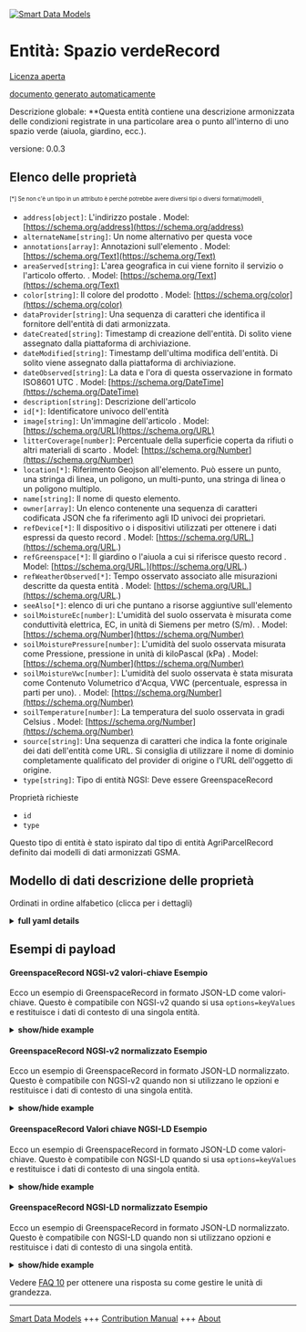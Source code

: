 <!-- 10-Header -->  
[![Smart Data Models](https://smartdatamodels.org/wp-content/uploads/2022/01/SmartDataModels_logo.png "Logo")](https://smartdatamodels.org)  
Entità: Spazio verdeRecord  
==========================<!-- /10-Header -->  
<!-- 15-License -->  
[Licenza aperta](https://github.com/smart-data-models//dataModel.ParksAndGardens/blob/master/GreenspaceRecord/LICENSE.md)  
[documento generato automaticamente](https://docs.google.com/presentation/d/e/2PACX-1vTs-Ng5dIAwkg91oTTUdt8ua7woBXhPnwavZ0FxgR8BsAI_Ek3C5q97Nd94HS8KhP-r_quD4H0fgyt3/pub?start=false&loop=false&delayms=3000#slide=id.gb715ace035_0_60)  
<!-- /15-License -->  
<!-- 20-Description -->  
Descrizione globale: **Questa entità contiene una descrizione armonizzata delle condizioni registrate in una particolare area o punto all'interno di uno spazio verde (aiuola, giardino, ecc.).  
versione: 0.0.3  
<!-- /20-Description -->  
<!-- 30-PropertiesList -->  

## Elenco delle proprietà  

<sup><sub>[*] Se non c'è un tipo in un attributo è perché potrebbe avere diversi tipi o diversi formati/modelli</sub></sup>.  
- `address[object]`: L'indirizzo postale  . Model: [https://schema.org/address](https://schema.org/address)- `alternateName[string]`: Un nome alternativo per questa voce  - `annotations[array]`: Annotazioni sull'elemento  . Model: [https://schema.org/Text](https://schema.org/Text)- `areaServed[string]`: L'area geografica in cui viene fornito il servizio o l'articolo offerto.  . Model: [https://schema.org/Text](https://schema.org/Text)- `color[string]`: Il colore del prodotto  . Model: [https://schema.org/color](https://schema.org/color)- `dataProvider[string]`: Una sequenza di caratteri che identifica il fornitore dell'entità di dati armonizzata.  - `dateCreated[string]`: Timestamp di creazione dell'entità. Di solito viene assegnato dalla piattaforma di archiviazione.  - `dateModified[string]`: Timestamp dell'ultima modifica dell'entità. Di solito viene assegnato dalla piattaforma di archiviazione.  - `dateObserved[string]`: La data e l'ora di questa osservazione in formato ISO8601 UTC  . Model: [https://schema.org/DateTime](https://schema.org/DateTime)- `description[string]`: Descrizione dell'articolo  - `id[*]`: Identificatore univoco dell'entità  - `image[string]`: Un'immagine dell'articolo  . Model: [https://schema.org/URL](https://schema.org/URL)- `litterCoverage[number]`: Percentuale della superficie coperta da rifiuti o altri materiali di scarto  . Model: [https://schema.org/Number](https://schema.org/Number)- `location[*]`: Riferimento Geojson all'elemento. Può essere un punto, una stringa di linea, un poligono, un multi-punto, una stringa di linea o un poligono multiplo.  - `name[string]`: Il nome di questo elemento.  - `owner[array]`: Un elenco contenente una sequenza di caratteri codificata JSON che fa riferimento agli ID univoci dei proprietari.  - `refDevice[*]`: Il dispositivo o i dispositivi utilizzati per ottenere i dati espressi da questo record  . Model: [https://schema.org/URL.](https://schema.org/URL.)- `refGreenspace[*]`: Il giardino o l'aiuola a cui si riferisce questo record  . Model: [https://schema.org/URL.](https://schema.org/URL.)- `refWeatherObserved[*]`:  Tempo osservato associato alle misurazioni descritte da questa entità  . Model: [https://schema.org/URL.](https://schema.org/URL.)- `seeAlso[*]`: elenco di uri che puntano a risorse aggiuntive sull'elemento  - `soilMoistureEc[number]`: L'umidità del suolo osservata è misurata come conduttività elettrica, EC, in unità di Siemens per metro (S/m).  . Model: [https://schema.org/Number](https://schema.org/Number)- `soilMoisturePressure[number]`: L'umidità del suolo osservata misurata come Pressione, pressione in unità di kiloPascal (kPa)  . Model: [https://schema.org/Number](https://schema.org/Number)- `soilMoistureVwc[number]`: L'umidità del suolo osservata è stata misurata come Contenuto Volumetrico d'Acqua, VWC (percentuale, espressa in parti per uno).  . Model: [https://schema.org/Number](https://schema.org/Number)- `soilTemperature[number]`: La temperatura del suolo osservata in gradi Celsius  . Model: [https://schema.org/Number](https://schema.org/Number)- `source[string]`: Una sequenza di caratteri che indica la fonte originale dei dati dell'entità come URL. Si consiglia di utilizzare il nome di dominio completamente qualificato del provider di origine o l'URL dell'oggetto di origine.  - `type[string]`: Tipo di entità NGSI: Deve essere GreenspaceRecord  <!-- /30-PropertiesList -->  
<!-- 35-RequiredProperties -->  
Proprietà richieste  
- `id`  - `type`  <!-- /35-RequiredProperties -->  
<!-- 40-RequiredProperties -->  
Questo tipo di entità è stato ispirato dal tipo di entità AgriParcelRecord definito dai modelli di dati armonizzati GSMA.  
<!-- /40-RequiredProperties -->  
<!-- 50-DataModelHeader -->  
## Modello di dati descrizione delle proprietà  
Ordinati in ordine alfabetico (clicca per i dettagli)  
<!-- /50-DataModelHeader -->  
<!-- 60-ModelYaml -->  
<details><summary><strong>full yaml details</strong></summary>    
```yaml  
GreenspaceRecord:    
  description: 'This entity contains a harmonised description of the conditions recorded on a particular area or point inside a greenspace (flower bed, garden, etc.).'    
  properties:    
    address:    
      description: 'The mailing address'    
      properties:    
        addressCountry:    
          description: 'Property. The country. For example, Spain. Model:''https://schema.org/addressCountry'''    
          type: string    
        addressLocality:    
          description: 'Property. The locality in which the street address is, and which is in the region. Model:''https://schema.org/addressLocality'''    
          type: string    
        addressRegion:    
          description: 'Property. The region in which the locality is, and which is in the country. Model:''https://schema.org/addressRegion'''    
          type: string    
        postOfficeBoxNumber:    
          description: 'Property. The post office box number for PO box addresses. For example, 03578. Model:''https://schema.org/postOfficeBoxNumber'''    
          type: string    
        postalCode:    
          description: 'Property. The postal code. For example, 24004. Model:''https://schema.org/https://schema.org/postalCode'''    
          type: string    
        streetAddress:    
          description: 'Property. The street address. Model:''https://schema.org/streetAddress'''    
          type: string    
      type: object    
      x-ngsi:    
        model: https://schema.org/address    
        type: Property    
    alternateName:    
      description: 'An alternative name for this item'    
      type: string    
      x-ngsi:    
        type: Property    
    annotations:    
      description: 'Annotations about the item'    
      items:    
        type: string    
      type: array    
      x-ngsi:    
        model: https://schema.org/Text    
        type: Property    
    areaServed:    
      description: 'The geographic area where a service or offered item is provided'    
      type: string    
      x-ngsi:    
        model: https://schema.org/Text    
        type: Property    
    color:    
      description: 'The color of the product'    
      type: string    
      x-ngsi:    
        model: https://schema.org/color    
        type: Property    
    dataProvider:    
      description: 'A sequence of characters identifying the provider of the harmonised data entity.'    
      type: string    
      x-ngsi:    
        type: Property    
    dateCreated:    
      description: 'Entity creation timestamp. This will usually be allocated by the storage platform.'    
      format: date-time    
      type: string    
      x-ngsi:    
        type: Property    
    dateModified:    
      description: 'Timestamp of the last modification of the entity. This will usually be allocated by the storage platform.'    
      format: date-time    
      type: string    
      x-ngsi:    
        type: Property    
    dateObserved:    
      description: 'The date and time of this observation in ISO8601 UTCformat'    
      format: date-time    
      type: string    
      x-ngsi:    
        model: https://schema.org/DateTime    
        type: Property    
    description:    
      description: 'A description of this item'    
      type: string    
      x-ngsi:    
        type: Property    
    id:    
      anyOf: &greenspacerecord_-_properties_-_owner_-_items_-_anyof    
        - description: 'Property. Identifier format of any NGSI entity'    
          maxLength: 256    
          minLength: 1    
          pattern: ^[\w\-\.\{\}\$\+\*\[\]`|~^@!,:\\]+$    
          type: string    
        - description: 'Property. Identifier format of any NGSI entity'    
          format: uri    
          type: string    
      description: 'Unique identifier of the entity'    
      x-ngsi:    
        type: Property    
    image:    
      description: 'An image of the item'    
      format: uri    
      type: string    
      x-ngsi:    
        model: https://schema.org/URL    
        type: Property    
    litterCoverage:    
      description: 'Percentage of the surface covered with litter or other waste materials'    
      maximum: 1    
      minimum: 0    
      type: number    
      x-ngsi:    
        model: https://schema.org/Number    
        type: Property    
    location:    
      description: 'Geojson reference to the item. It can be Point, LineString, Polygon, MultiPoint, MultiLineString or MultiPolygon'    
      oneOf:    
        - description: 'Geoproperty. Geojson reference to the item. Point'    
          properties:    
            bbox:    
              items:    
                type: number    
              minItems: 4    
              type: array    
            coordinates:    
              items:    
                type: number    
              minItems: 2    
              type: array    
            type:    
              enum:    
                - Point    
              type: string    
          required:    
            - type    
            - coordinates    
          title: 'GeoJSON Point'    
          type: object    
        - description: 'Geoproperty. Geojson reference to the item. LineString'    
          properties:    
            bbox:    
              items:    
                type: number    
              minItems: 4    
              type: array    
            coordinates:    
              items:    
                items:    
                  type: number    
                minItems: 2    
                type: array    
              minItems: 2    
              type: array    
            type:    
              enum:    
                - LineString    
              type: string    
          required:    
            - type    
            - coordinates    
          title: 'GeoJSON LineString'    
          type: object    
        - description: 'Geoproperty. Geojson reference to the item. Polygon'    
          properties:    
            bbox:    
              items:    
                type: number    
              minItems: 4    
              type: array    
            coordinates:    
              items:    
                items:    
                  items:    
                    type: number    
                  minItems: 2    
                  type: array    
                minItems: 4    
                type: array    
              type: array    
            type:    
              enum:    
                - Polygon    
              type: string    
          required:    
            - type    
            - coordinates    
          title: 'GeoJSON Polygon'    
          type: object    
        - description: 'Geoproperty. Geojson reference to the item. MultiPoint'    
          properties:    
            bbox:    
              items:    
                type: number    
              minItems: 4    
              type: array    
            coordinates:    
              items:    
                items:    
                  type: number    
                minItems: 2    
                type: array    
              type: array    
            type:    
              enum:    
                - MultiPoint    
              type: string    
          required:    
            - type    
            - coordinates    
          title: 'GeoJSON MultiPoint'    
          type: object    
        - description: 'Geoproperty. Geojson reference to the item. MultiLineString'    
          properties:    
            bbox:    
              items:    
                type: number    
              minItems: 4    
              type: array    
            coordinates:    
              items:    
                items:    
                  items:    
                    type: number    
                  minItems: 2    
                  type: array    
                minItems: 2    
                type: array    
              type: array    
            type:    
              enum:    
                - MultiLineString    
              type: string    
          required:    
            - type    
            - coordinates    
          title: 'GeoJSON MultiLineString'    
          type: object    
        - description: 'Geoproperty. Geojson reference to the item. MultiLineString'    
          properties:    
            bbox:    
              items:    
                type: number    
              minItems: 4    
              type: array    
            coordinates:    
              items:    
                items:    
                  items:    
                    items:    
                      type: number    
                    minItems: 2    
                    type: array    
                  minItems: 4    
                  type: array    
                type: array    
              type: array    
            type:    
              enum:    
                - MultiPolygon    
              type: string    
          required:    
            - type    
            - coordinates    
          title: 'GeoJSON MultiPolygon'    
          type: object    
      x-ngsi:    
        type: Geoproperty    
    name:    
      description: 'The name of this item.'    
      type: string    
      x-ngsi:    
        type: Property    
    owner:    
      description: 'A List containing a JSON encoded sequence of characters referencing the unique Ids of the owner(s)'    
      items:    
        anyOf: *greenspacerecord_-_properties_-_owner_-_items_-_anyof    
        description: 'Property. Unique identifier of the entity'    
      type: array    
      x-ngsi:    
        type: Property    
    refDevice:    
      anyOf:    
        - description: 'Property. Identifier format of any NGSI entity'    
          maxLength: 256    
          minLength: 1    
          pattern: ^[\w\-\.\{\}\$\+\*\[\]`|~^@!,:\\]+$    
          type: string    
        - description: 'Property. Identifier format of any NGSI entity'    
          format: uri    
          type: string    
      description: 'The device or devices used to obtain the data expressed by this record'    
      x-ngsi:    
        model: https://schema.org/URL.    
        type: Relationship    
    refGreenspace:    
      anyOf:    
        - description: 'Property. Identifier format of any NGSI entity'    
          maxLength: 256    
          minLength: 1    
          pattern: ^[\w\-\.\{\}\$\+\*\[\]`|~^@!,:\\]+$    
          type: string    
        - description: 'Property. Identifier format of any NGSI entity'    
          format: uri    
          type: string    
      description: 'The garden or flower bed to which this record refers to'    
      x-ngsi:    
        model: https://schema.org/URL.    
        type: Relationship    
    refWeatherObserved:    
      anyOf:    
        - description: 'Property. Identifier format of any NGSI entity'    
          maxLength: 256    
          minLength: 1    
          pattern: ^[\w\-\.\{\}\$\+\*\[\]`|~^@!,:\\]+$    
          type: string    
        - description: 'Property. Identifier format of any NGSI entity'    
          format: uri    
          type: string    
      description: ' Weather observed associated to the measurements described by this entity'    
      x-ngsi:    
        model: https://schema.org/URL.    
        type: Relationship    
    seeAlso:    
      description: 'list of uri pointing to additional resources about the item'    
      oneOf:    
        - items:    
            format: uri    
            type: string    
          minItems: 1    
          type: array    
        - format: uri    
          type: string    
      x-ngsi:    
        type: Property    
    soilMoistureEc:    
      description: 'The observed soild moisture measured as Electrical Conductivity, EC in units of Siemens per meter (S/m)'    
      type: number    
      x-ngsi:    
        model: https://schema.org/Number    
        type: Property    
        units: 'Siemens per meter'    
    soilMoisturePressure:    
      description: 'The observed soild moisture measured as Pressure, presure in units of kiloPascals (kPa)'    
      type: number    
      x-ngsi:    
        model: https://schema.org/Number    
        type: Property    
        units: kPa    
    soilMoistureVwc:    
      description: 'The observed soil moisture measured as Volumetric Water Content, VWC (percentage, expressed in parts per one)'    
      maximum: 1    
      minimum: 0    
      type: number    
      x-ngsi:    
        model: https://schema.org/Number    
        type: Property    
    soilTemperature:    
      description: 'The observed soil temperature in Celsius degrees'    
      type: number    
      x-ngsi:    
        model: https://schema.org/Number    
        type: Property    
        units: 'degrees Celsius'    
    source:    
      description: 'A sequence of characters giving the original source of the entity data as a URL. Recommended to be the fully qualified domain name of the source provider, or the URL to the source object.'    
      type: string    
      x-ngsi:    
        type: Property    
    type:    
      description: 'NGSI Entity Type: It has to be GreenspaceRecord'    
      enum:    
        - GreenspaceRecord    
      type: string    
      x-ngsi:    
        type: Property    
  required:    
    - id    
    - type    
  type: object    
  x-derived-from: ""    
  x-disclaimer: 'Redistribution and use in source and binary forms, with or without modification, are permitted  provided that the license conditions are met. Copyleft (c) 2022 Contributors to Smart Data Models Program'    
  x-license-url: https://github.com/smart-data-models/dataModel.ParksAndGardens/blob/master/GreenspaceRecord/LICENSE.md    
  x-model-schema: https://smart-data-models.github.io/data-models/specs/ParksAndGardens/GreenspaceRecord/schema.json    
  x-model-tags: ""    
  x-version: 0.0.3    
```  
</details>    
<!-- /60-ModelYaml -->  
<!-- 70-MiddleNotes -->  
<!-- /70-MiddleNotes -->  
<!-- 80-Examples -->  
## Esempi di payload  
#### GreenspaceRecord NGSI-v2 valori-chiave Esempio  
Ecco un esempio di GreenspaceRecord in formato JSON-LD come valori-chiave. Questo è compatibile con NGSI-v2 quando si usa `options=keyValues` e restituisce i dati di contesto di una singola entità.  
<details><summary><strong>show/hide example</strong></summary>    
```json  
{  
  "id": "Santander-Garden-Piquio-Record-1",  
  "type": "GreenspaceRecord",  
  "location": {  
    "type": "Point",  
    "coordinates": [-3.7836974, 43.4741091]  
  },  
  "temperature": 17,  
  "relativeHumidity": 0.87,  
  "soilTemperature": 13,  
  "refGreenspace": "Santander-Garden-Piquio",  
  "dateObserved": "2019-01-15T12:00:00Z"  
}  
```  
</details>  
#### GreenspaceRecord NGSI-v2 normalizzato Esempio  
Ecco un esempio di GreenspaceRecord in formato JSON-LD normalizzato. Questo è compatibile con NGSI-v2 quando non si utilizzano le opzioni e restituisce i dati di contesto di una singola entità.  
<details><summary><strong>show/hide example</strong></summary>    
```json  
{  
  "id": "Santander-Garden-Piquio-Record-1",  
  "type": "GreenspaceRecord",  
  "refGreenspace": {  
    "type": "Relationship",  
    "value": "Santander-Garden-Piquio"  
  },  
  "temperature": {  
    "value": 17  
  },  
  "soilTemperature": {  
    "value": 13  
  },  
  "location": {  
    "type": "geo:json",  
    "value": {  
      "type": "Point",  
      "coordinates": [-3.7836974, 43.4741091]  
    }  
  },  
  "relativeHumidity": {  
    "value": 0.87  
  },  
  "dateObserved": {  
    "type": "DateTime",  
    "value": "2019-01-15T12:00:00Z"  
  }  
}  
```  
</details>  
#### GreenspaceRecord Valori chiave NGSI-LD Esempio  
Ecco un esempio di GreenspaceRecord in formato JSON-LD come valori-chiave. Questo è compatibile con NGSI-LD quando si usa `options=keyValues` e restituisce i dati di contesto di una singola entità.  
<details><summary><strong>show/hide example</strong></summary>    
```json  
{  
    "id": "urn:ngsi-ld:GreenspaceRecord:Santander-Garden-Piquio-Record-1",  
    "type": "GreenspaceRecord",  
    "dateObserved": {  
        "type": "Property",  
        "value": {  
            "@type": "DateTime",  
            "@value": "2019-01-15T12:00:00Z"  
        }  
    },  
    "location": {  
        "type": "GeoProperty",  
        "value": {  
            "type": "Point",  
            "coordinates": [  
                -3.7836974,  
                43.4741091  
            ]  
        }  
    },  
    "refGreenspace": {  
        "type": "Relationship",  
        "object": "urn:ngsi-ld:Greenspace:Santander-Garden-Piquio"  
    },  
    "relativeHumidity": {  
        "type": "Property",  
        "value": 0.87  
    },  
    "soilMoisturePressure": {  
        "type": "Property",  
        "value": 11  
    },  
    "soilTemperature": {  
        "type": "Property",  
        "value": 13  
    },  
    "temperature": {  
        "type": "Property",  
        "value": 17  
    },  
    "@context": [  
        "https://uri.etsi.org/ngsi-ld/v1/ngsi-ld-core-context.jsonld",  
        "https://raw.githubusercontent.com/smart-data-models/dataModel.ParksAndGardens/master/context.jsonld"  
    ]  
}  
```  
</details>  
#### GreenspaceRecord NGSI-LD normalizzato Esempio  
Ecco un esempio di GreenspaceRecord in formato JSON-LD normalizzato. Questo è compatibile con NGSI-LD quando non si utilizzano opzioni e restituisce i dati di contesto di una singola entità.  
<details><summary><strong>show/hide example</strong></summary>    
```json  
{  
    "id": "urn:ngsi-ld:GreenspaceRecord:Santander-Garden-Piquio-Record-1",  
    "type": "GreenspaceRecord",  
    "dateObserved": {  
        "@type": "DateTime",  
        "@value": "2019-01-15T12:00:00Z"  
    },  
    "location": {  
        "coordinates": [  
            -3.7836974,  
            43.4741091  
        ],  
        "type": "Point"  
    },  
    "refGreenspace": "urn:ngsi-ld:Greenspace:Santander-Garden-Piquio",  
    "relativeHumidity": 0.87,  
    "soilTemperature": 13,  
    "temperature": 17,  
    "@context": [  
        "https://uri.etsi.org/ngsi-ld/v1/ngsi-ld-core-context.jsonld",  
        "https://raw.githubusercontent.com/smart-data-models/dataModel.ParksAndGardens/master/context.jsonld"  
    ]  
}  
```  
</details><!-- /80-Examples -->  
<!-- 90-FooterNotes -->  
<!-- /90-FooterNotes -->  
<!-- 95-Units -->  
Vedere [FAQ 10](https://smartdatamodels.org/index.php/faqs/) per ottenere una risposta su come gestire le unità di grandezza.  
<!-- /95-Units -->  
<!-- 97-LastFooter -->  
---  
[Smart Data Models](https://smartdatamodels.org) +++ [Contribution Manual](https://bit.ly/contribution_manual) +++ [About](https://bit.ly/Introduction_SDM)<!-- /97-LastFooter -->  
